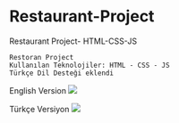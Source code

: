# Restaurant-Project
Restaurant Project- HTML-CSS-JS

````
Restoran Project
Kullanılan Teknolojiler: HTML - CSS - JS
Türkçe Dil Desteği eklendi
````

English Version
<img src="restaurant-ekrankaydi.gif">

Türkçe Versiyon
<img src="restaurant-turkce-ekrankaydi.gif">
